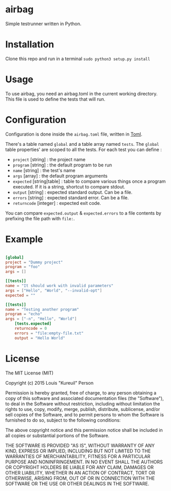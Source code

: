 # airbag

Simple testrunner written in Python.

# Installation

Clone this repo and run in a terminal `sudo python3 setup.py install`

# Usage

To use airbag, you need an airbag.toml in the current working directory. This file is used to define the tests that will run.

# Configuration

Configuration is done inside the `airbag.toml` file, written in [Toml](htpp://github.com/toml-lang/toml).

There's a table named `global` and a table array named `tests`. The `global` table properties' are scoped to all the tests. For each test you can define :

- `project` [string] : the project name
- `program` [string] : the default program to be run
- `name` [string] : the test's name
- `args` [array] : the default program arguments
- `expected` [string|table] : table to compare various things once a program executed. If it is a string, shortcut to compare stdout.
 - `output` [string] : expected standard output. Can be a file.
 - `errors` [string] : expected standard error. Can be a file.
 - `returncode` [integer] : expected exit code.

You can compare `expected.output` & `expected.errors` to a file contents by prefixing the file path with `file:`.

# Example

```toml

[global]
project = "Dummy project"
program = "foo"
args = []

[[tests]]
name = "It should work with invalid parameters"
args = ["Hello", "World", "--invalid-opt"]
expected = ""

[[tests]]
name = "Testing another program"
program = "echo"
args = ["-n", "Hello", "World"]
    [tests.expected]
    returncode = 0
    errors = "file:empty-file.txt"
    output = "Hello World"

```

# License

The MIT License (MIT)

Copyright (c) 2015 Louis "Kureuil" Person

Permission is hereby granted, free of charge, to any person obtaining a copy
of this software and associated documentation files (the "Software"), to deal
in the Software without restriction, including without limitation the rights
to use, copy, modify, merge, publish, distribute, sublicense, and/or sell
copies of the Software, and to permit persons to whom the Software is
furnished to do so, subject to the following conditions:

The above copyright notice and this permission notice shall be included in all
copies or substantial portions of the Software.

THE SOFTWARE IS PROVIDED "AS IS", WITHOUT WARRANTY OF ANY KIND, EXPRESS OR
IMPLIED, INCLUDING BUT NOT LIMITED TO THE WARRANTIES OF MERCHANTABILITY,
FITNESS FOR A PARTICULAR PURPOSE AND NONINFRINGEMENT. IN NO EVENT SHALL THE
AUTHORS OR COPYRIGHT HOLDERS BE LIABLE FOR ANY CLAIM, DAMAGES OR OTHER
LIABILITY, WHETHER IN AN ACTION OF CONTRACT, TORT OR OTHERWISE, ARISING FROM,
OUT OF OR IN CONNECTION WITH THE SOFTWARE OR THE USE OR OTHER DEALINGS IN THE
SOFTWARE.
